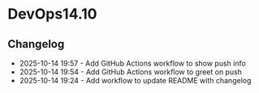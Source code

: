 # DevOps14.10
## Changelog
- 2025-10-14 19:57 - Add GitHub Actions workflow to show push info
- 2025-10-14 19:54 - Add GitHub Actions workflow to greet on push
- 2025-10-14 19:24 - Add workflow to update README with changelog

